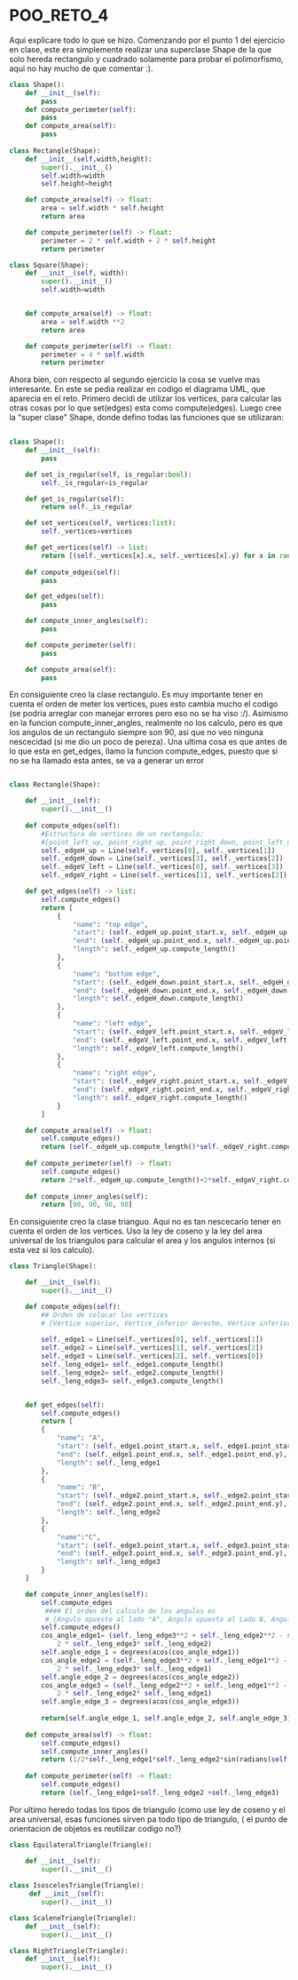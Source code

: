 # POO_RETO_4

Aqui explicare todo lo que se hizo. Comenzando por el punto 1 del ejercicio en clase, este era simplemente realizar una superclase Shape de la que solo hereda rectangulo y cuadrado solamente para probar el polimorfismo, aqui no hay mucho de que comentar :).

```python
class Shape():
    def __init__(self):
        pass
    def compute_perimeter(self):
        pass
    def compute_area(self):
        pass
    
class Rectangle(Shape):
    def __init__(self,width,height):
        super().__init__()
        self.width=width
        self.height=height

    def compute_area(self) -> float:
        area = self.width * self.height
        return area

    def compute_perimeter(self) -> float:
        perimeter = 2 * self.width + 2 * self.height
        return perimeter

class Square(Shape):
    def __init__(self, width):
        super().__init__()
        self.width=width


    def compute_area(self) -> float:
        area = self.width **2
        return area

    def compute_perimeter(self) -> float:
        perimeter = 4 * self.width
        return perimeter
```
Ahora bien, con respecto al segundo ejercicio la cosa se vuelve mas interesante. En este se pedia realizar en codigo el diagrama UML, que aparecia en el reto. Primero decidi de utilizar los vertices, para calcular las otras cosas por lo que set(edges) esta como compute(edges). Luego cree la "super clase" Shape, donde defino todas las funciones que se utilizaran: 

```python
  
class Shape():
    def __init__(self):
        pass

    def set_is_regular(self, is_regular:bool):
        self._is_regular=is_regular

    def get_is_regular(self):
        return self._is_regular

    def set_vertices(self, vertices:list):
        self._vertices=vertices

    def get_vertices(self) -> list:
        return [(self._vertices[x].x, self._vertices[x].y) for x in range(len(self._vertices))]
    
    def compute_edges(self):
        pass

    def get_edges(self):
        pass

    def compute_inner_angles(self):
        pass        

    def compute_perimeter(self):
        pass

    def compute_area(self):
        pass
```
En consiguiente creo la clase rectangulo. Es muy importante tener en cuenta el orden de meter los vertices, pues esto cambia mucho el codigo (se podria arreglar con manejar errores pero eso no se ha viso :/). Asimismo en la funcion compute_inner_angles, realmente no los calculo, pero es que los angulos de un rectangulo siempre son 90, asi que no veo ninguna nescecidad (si me dio un poco de pereza). Una ultima cosa es que antes de lo que esta en get_edges, llamo la funcion compute_edges, puesto que si no se ha llamado esta antes, se va a generar un error

```python

class Rectangle(Shape):

    def __init__(self):
        super().__init__()
    
    def compute_edges(self):   
        #Estructura de vertices de un rectangulo: 
        #[point_left_up, point_right_up, point_right_down, point_left_dowm]
        self._edgeH_up = Line(self._vertices[0], self._vertices[1])
        self._edgeH_down = Line(self._vertices[3], self._vertices[2])
        self._edgeV_left = Line(self._vertices[0], self._vertices[3])
        self._edgeV_right = Line(self._vertices[1], self._vertices[2])

    def get_edges(self) -> list:
        self.compute_edges()
        return [
            {
                "name": "top edge",
                "start": (self._edgeH_up.point_start.x, self._edgeH_up.point_start.y),
                "end": (self._edgeH_up.point_end.x, self._edgeH_up.point_end.y),
                "length": self._edgeH_up.compute_length()
            },
            {
                "name": "bottom edge",
                "start": (self._edgeH_down.point_start.x, self._edgeH_down.point_start.y),
                "end": (self._edgeH_down.point_end.x, self._edgeH_down.point_end.y),
                "length": self._edgeH_down.compute_length()
            },
            {
                "name": "left edge",
                "start": (self._edgeV_left.point_start.x, self._edgeV_left.point_start.y),
                "end": (self._edgeV_left.point_end.x, self._edgeV_left.point_end.y),
                "length": self._edgeV_left.compute_length()
            },
            {
                "name": "right edge",
                "start": (self._edgeV_right.point_start.x, self._edgeV_right.point_start.y),
                "end": (self._edgeV_right.point_end.x, self._edgeV_right.point_end.y),
                "length": self._edgeV_right.compute_length()
            }
        ]

    def compute_area(self) -> float:
        self.compute_edges()
        return (self._edgeH_up.compute_length()*self._edgeV_right.compute_length() 
       
    def compute_perimeter(self) -> float:
        self.compute_edges()
        return 2*self._edgeH_up.compute_length()+2*self._edgeV_right.compute_length()
    
    def compute_inner_angles(self):
        return [90, 90, 90, 90]
```
En consiguiente creo la clase trianguo. Aqui no es tan nescecario tener en cuenta el orden de los vertices. Uso la ley de coseno y la ley del area universal de los triangulos para calcular el area y los angulos internos (si esta vez si los calculo). 
```python
class Triangle(Shape):

    def __init__(self):
        super().__init__()

    def compute_edges(self): 
        ## Orden de colocar los vertices 
        # [Vertice superior, Vertice_inferior derecho, Vertice inferior izquierdo]
        
        self._edge1 = Line(self._vertices[0], self._vertices[1])
        self._edge2 = Line(self._vertices[1], self._vertices[2])
        self._edge3 = Line(self._vertices[2], self._vertices[0])
        self._leng_edge1= self._edge1.compute_length()
        self._leng_edge2= self._edge2.compute_length()
        self._leng_edge3= self._edge3.compute_length()


    def get_edges(self):
        self.compute_edges()
        return [
        {
            "name": "A",
            "start": (self._edge1.point_start.x, self._edge1.point_start.y),
            "end": (self._edge1.point_end.x, self._edge1.point_end.y),
            "length": self._leng_edge1
        },
        {
            "name": "B",  
            "start": (self._edge2.point_start.x, self._edge2.point_start.y),
            "end": (self._edge2.point_end.x, self._edge2.point_end.y),
            "length": self._leng_edge2
        },
        {
            "name":"C",
            "start": (self._edge3.point_start.x, self._edge3.point_start.y),
            "end": (self._edge3.point_end.x, self._edge3.point_end.y),
            "length": self._leng_edge3
        }
    ]

    def compute_inner_angles(self):
        self.compute_edges
         #### El orden del calculo de los angulos es 
         # [Angulo opuesto al lado "A", Angulo opuesto al Lado B, Angulo opuesto al lado C]
        self.compute_edges()
        cos_angle_edge1= (self._leng_edge3**2 + self._leng_edge2**2 - self._leng_edge1**2) / (
            2 * self._leng_edge3* self._leng_edge2)
        self.angle_edge_1 = degrees(acos(cos_angle_edge1))
        cos_angle_edge2 = (self._leng_edge3**2 + self._leng_edge1**2 - self._leng_edge2**2) / (
            2 * self._leng_edge3* self._leng_edge1)
        self.angle_edge_2 = degrees(acos(cos_angle_edge2))
        cos_angle_edge3 = (self._leng_edge2**2 + self._leng_edge1**2 - self._leng_edge3**2) / (
            2 * self._leng_edge2* self._leng_edge1)
        self.angle_edge_3 = degrees(acos(cos_angle_edge3))
       
        return[self.angle_edge_1, self.angle_edge_2, self.angle_edge_3]
        
    def compute_area(self) -> float:
        self.compute_edges()
        self.compute_inner_angles()
        return (1/2*self._leng_edge1*self._leng_edge2*sin(radians(self.angle_edge_3)))
       
    def compute_perimeter(self) -> float:
        self.compute_edges()
        return (self._leng_edge1+self._leng_edge2 +self._leng_edge3)
```
Por ultimo heredo todas los tipos de triangulo (como use ley de coseno y el area universal, esas funciones sirven pa todo tipo de triangulo, ( el punto de orientacion de objetos es reutilizar codigo no?) 
```python
class EquilateralTriangle(Triangle):

    def __init__(self):
        super().__init__()
    
class IsoscelesTriangle(Triangle):
     def __init__(self):
        super().__init__()

class ScaleneTriangle(Triangle):
    def __init__(self):
        super().__init__()

class RightTriangle(Triangle):
    def __init__(self):
        super().__init__()
```
